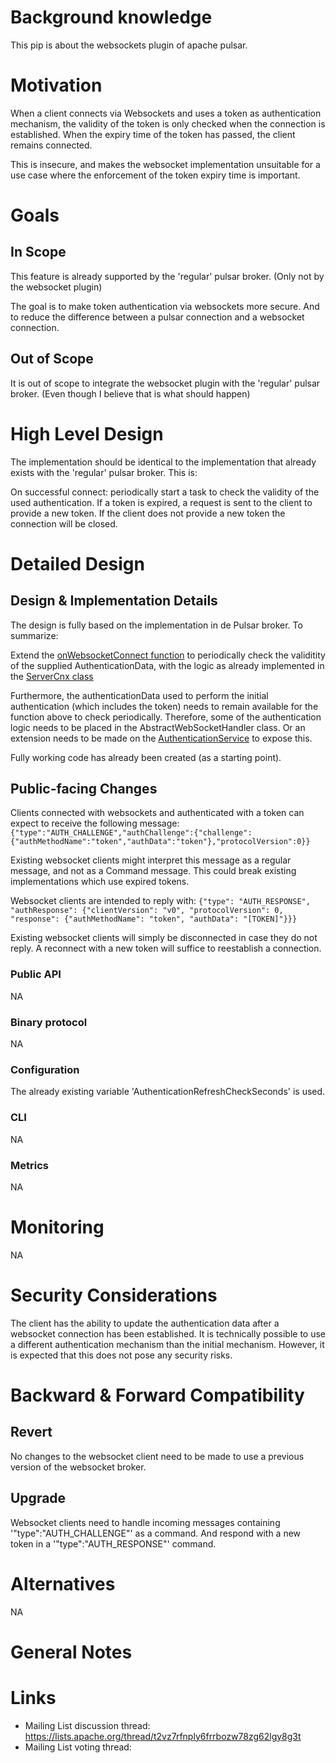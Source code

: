 # Background knowledge

This pip is about the websockets plugin of apache pulsar.


# Motivation

When a client connects via Websockets and uses a token as authentication mechanism, the validity of the token is only checked when the connection is established. When the expiry time of the token has passed, the client remains connected.

This is insecure, and makes the websocket implementation unsuitable for a use case where the enforcement of the token expiry time is important.


# Goals

## In Scope
This feature is already supported by the 'regular' pulsar broker. (Only not by the websocket plugin)

The goal is to make token authentication via websockets more secure. And to reduce the difference between a pulsar connection and a websocket connection.

## Out of Scope
It is out of scope to integrate the websocket plugin with the 'regular' pulsar broker. (Even though I believe that is what should happen)


# High Level Design
The implementation should be identical to the implementation that already exists with the 'regular' pulsar broker. This is:

On successful connect: periodically start a task to check the validity of the used authentication.
If a token is expired, a request is sent to the client to provide a new token. If the client does not provide a new token the connection will be closed.

# Detailed Design

## Design & Implementation Details

The design is fully based on the implementation in de Pulsar broker. To summarize:

Extend the [onWebsocketConnect function](https://github.com/apache/pulsar/blob/2ab184e49a036a1dd10dc537bef4ab034a5ad5e0/pulsar-websocket/src/main/java/org/apache/pulsar/websocket/AbstractWebSocketHandler.java#L192) to periodically check the validitity of the supplied AuthenticationData, with the logic as already implemented in the [ServerCnx class](https://github.com/apache/pulsar/blob/2ab184e49a036a1dd10dc537bef4ab034a5ad5e0/pulsar-broker/src/main/java/org/apache/pulsar/broker/service/ServerCnx.java#L886)

Furthermore, the authenticationData used to perform the initial authentication (which includes the token) needs to remain available for the function above to check periodically.
Therefore, some of the authentication logic needs to be placed in the AbstractWebSocketHandler class. Or an extension needs to be made on the [AuthenticationService](https://github.com/apache/pulsar/blob/master/pulsar-broker-common/src/main/java/org/apache/pulsar/broker/authentication/AuthenticationService.java) to expose this.


Fully working code has already been created (as a starting point).


## Public-facing Changes

Clients connected with websockets and authenticated with a token can expect to receive the following message:
```{"type":"AUTH_CHALLENGE","authChallenge":{"challenge":{"authMethodName":"token","authData":"token"},"protocolVersion":0}}```

Existing websocket clients might interpret this message as a regular message, and not as a Command message. This could break existing implementations which use expired tokens.

Websocket clients are intended to reply with:
```{"type": "AUTH_RESPONSE", "authResponse": {"clientVersion": "v0", "protocolVersion": 0, "response": {"authMethodName": "token", "authData": "[TOKEN]"}}}```

Existing websocket clients will simply be disconnected in case they do not reply. A reconnect with a new token will suffice to reestablish a connection.


### Public API
NA

### Binary protocol
NA

### Configuration
The already existing variable 'AuthenticationRefreshCheckSeconds' is used.

### CLI
NA

### Metrics
NA


# Monitoring
NA

# Security Considerations
The client has the ability to update the authentication data after a websocket connection has been established. It is technically possible to use a different authentication mechanism than the initial mechanism. However, it is expected that this does not pose any security risks.



# Backward & Forward Compatibility

## Revert
No changes to the websocket client need to be made to use a previous version of the websocket broker.

## Upgrade
Websocket clients need to handle incoming messages containing '"type":"AUTH_CHALLENGE"' as a command. And respond with a new token in a '"type":"AUTH_RESPONSE"' command.


# Alternatives
NA

# General Notes

# Links

* Mailing List discussion thread: https://lists.apache.org/thread/t2vz7rfnply6frrbozw78zg62lgy8g3t
* Mailing List voting thread: 

